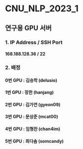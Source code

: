 # CNU_NLP_2023_1

## 연구용 GPU  서버
### 1. IP Address / SSH Port
#### 168.188.128.36 / 22

### 2. 배정
#### 0번 GPU : 김승학 (delusio)
#### 1번 GPU : 장한 (hanjang)
#### 2번 GPU : 김가연 (gyeon09)
#### 3번 GPU : 문상준 (mcat00)
#### 4번 GPU : 임형찬 (chan4im)
#### 5번 GPU : 최다솜 (somcandy)
